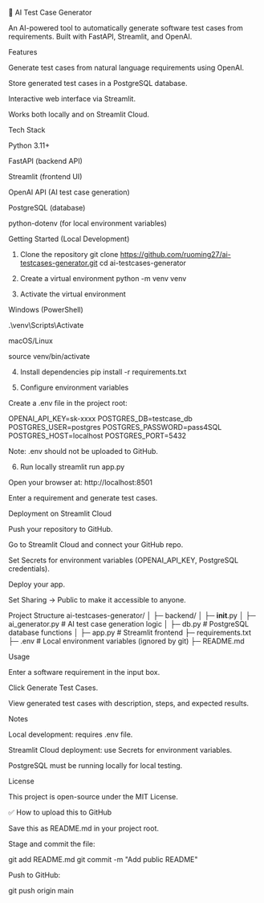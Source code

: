 🧪 AI Test Case Generator

An AI-powered tool to automatically generate software test cases from requirements. Built with FastAPI, Streamlit, and OpenAI.

Features

Generate test cases from natural language requirements using OpenAI.

Store generated test cases in a PostgreSQL database.

Interactive web interface via Streamlit.

Works both locally and on Streamlit Cloud.

Tech Stack

Python 3.11+

FastAPI (backend API)

Streamlit (frontend UI)

OpenAI API (AI test case generation)

PostgreSQL (database)

python-dotenv (for local environment variables)

Getting Started (Local Development)
1. Clone the repository
git clone https://github.com/ruoming27/ai-testcases-generator.git
cd ai-testcases-generator

2. Create a virtual environment
python -m venv venv

3. Activate the virtual environment

Windows (PowerShell)

.\venv\Scripts\Activate


macOS/Linux

source venv/bin/activate

4. Install dependencies
pip install -r requirements.txt

5. Configure environment variables

Create a .env file in the project root:

OPENAI_API_KEY=sk-xxxx
POSTGRES_DB=testcase_db
POSTGRES_USER=postgres
POSTGRES_PASSWORD=pass4SQL
POSTGRES_HOST=localhost
POSTGRES_PORT=5432


Note: .env should not be uploaded to GitHub.

6. Run locally
streamlit run app.py


Open your browser at: http://localhost:8501

Enter a requirement and generate test cases.

Deployment on Streamlit Cloud

Push your repository to GitHub.

Go to Streamlit Cloud and connect your GitHub repo.

Set Secrets for environment variables (OPENAI_API_KEY, PostgreSQL credentials).

Deploy your app.

Set Sharing → Public to make it accessible to anyone.

Project Structure
ai-testcases-generator/
│
├─ backend/
│  ├─ __init__.py
│  ├─ ai_generator.py      # AI test case generation logic
│  ├─ db.py                # PostgreSQL database functions
│
├─ app.py                  # Streamlit frontend
├─ requirements.txt
├─ .env                    # Local environment variables (ignored by git)
├─ README.md

Usage

Enter a software requirement in the input box.

Click Generate Test Cases.

View generated test cases with description, steps, and expected results.

Notes

Local development: requires .env file.

Streamlit Cloud deployment: use Secrets for environment variables.

PostgreSQL must be running locally for local testing.

License

This project is open-source under the MIT License.

✅ How to upload this to GitHub

Save this as README.md in your project root.

Stage and commit the file:

git add README.md
git commit -m "Add public README"


Push to GitHub:

git push origin main
